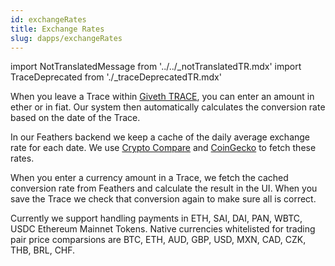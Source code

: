 ```yaml
---
id: exchangeRates
title: Exchange Rates
slug: dapps/exchangeRates
---
```

import NotTranslatedMessage from '../../_notTranslatedTR.mdx'
import TraceDeprecated from './_traceDeprecatedTR.mdx'

<TraceDeprecated />
<NotTranslatedMessage />


When you leave a Trace within [Giveth TRACE](https://beta.giveth.io), you can enter an amount in ether or in fiat. Our system then automatically calculates the conversion rate based on the date of the Trace.

In our Feathers backend we keep a cache of the daily average exchange rate for each date. We use [Crypto Compare](https://min-api.cryptocompare.com/) and [CoinGecko](https://www.coingecko.com/en/api) to fetch these rates.

When you enter a currency amount in a Trace, we fetch the cached conversion rate from Feathers and calculate the result in the UI. When you save the Trace we check that conversion again to make sure all is correct.

Currently we support handling payments in ETH, SAI, DAI, PAN, WBTC, USDC Ethereum Mainnet Tokens. Native currencies whitelisted for trading pair price comparsions are BTC, ETH, AUD, GBP, USD, MXN, CAD, CZK, THB, BRL, CHF.
